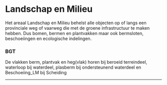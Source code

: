 ﻿# Landschap en Milieu

Het areaal Landschap en Milieu behelst alle objecten op of langs een provinciale weg of vaarweg die met de groene infrastructuur te maken hebben. Dus bomen, bermen en plantvakken maar ook bermsloten, beschoeiingen en ecologische indelingen.


### BGT

De vlakken berm, plantvak en heg(vlak) horen bij beroeid terreindeel, waterloop bij waterdeel, plasberm bij ondersteunend waterdeel en Beschoeiing_LM bij Scheiding

***
